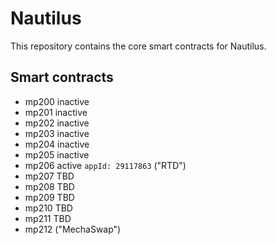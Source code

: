# Nautilus

This repository contains the core smart contracts for Nautilus. 

## Smart contracts

- mp200 inactive
- mp201 inactive
- mp202 inactive
- mp203 inactive
- mp204 inactive
- mp205 inactive
- mp206 active `appId: 29117863` ("RTD")
- mp207 TBD
- mp208 TBD
- mp209 TBD
- mp210 TBD
- mp211 TBD
- mp212 ("MechaSwap")
